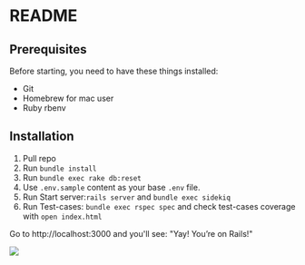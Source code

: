 # README
## Prerequisites

Before starting, you need to have these things installed:

* Git
* Homebrew for mac user
* Ruby rbenv

## Installation

1. Pull repo
2. Run `bundle install`
3. Run `bundle exec rake db:reset`
4. Use `.env.sample` content as your base `.env` file.
5. Run Start server:`rails server` and `bundle exec sidekiq`
6. Run Test-cases: `bundle exec rspec spec` and check test-cases coverage with `open index.html`


Go to http://localhost:3000 and you'll see: "Yay! You’re on Rails!"

![](http://i.giphy.com/vtVpHbnPi9TLa.gif)
